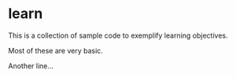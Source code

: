 # learn
This is a collection of sample code to exemplify learning objectives.

Most of these are very basic.

Another line...
